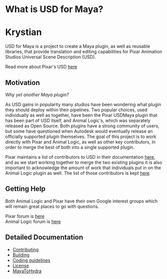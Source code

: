 # What is USD for Maya?
# Krystian

USD for Maya is a project to create a Maya plugin, as well as reusable libraries, that provide translation and editing capabilities for Pixar Animation Studios Universal Scene Description (USD).

Read more about Pixar's USD [here](http://openusd.org)


## Motivation
*Why yet another Maya plugin?*

As USD gains in popularity many studios have been wondering what plugin they should deploy within their pipelines.  Two popular choices, used individually as well as together, have been the Pixar USDMaya plugin that has been part of USD itself, and Animal Logic's, which was separately released as Open Source.  Both plugins have a strong community of users, but some have questioned when Autodesk would eventually release an officially supported plugin themselves.  The goal of this project is to work directly with Pixar and Animal Logic, as well as other key contributors, in order to merge the best of both into a single supported plugin.  

Pixar maintains a list of contributors to USD in their documentation [here](https://graphics.pixar.com/usd/docs/USD-Contributors.html), and as we start working together to merge the two existing plugins it is also important to acknowledge the amount of work that individuals put in on the Animal Logic plugin as well.  The list of those contributors is kept [here](doc/AL_CONTRIBUTORS.md).

## Getting Help
Both Animal Logic and Pixar have their own Google interest groups which will remain great places to go with questions.

Pixar forum is [here](https://groups.google.com/forum/#!forum/usd-interest)  
Animal Logic forum is [here](https://groups.google.com/forum/#!forum/al_usdmaya-discussion)


## Detailed Documentation

+ [Contributing](doc/CONTRIBUTING.md)
+ [Building](doc/build.md)
+ [Coding guidelines](doc/codingGuidelines.md)
+ [License](doc/LICENSE.md)
+ [MayaToHydra](doc/MayaToHydra.md)
